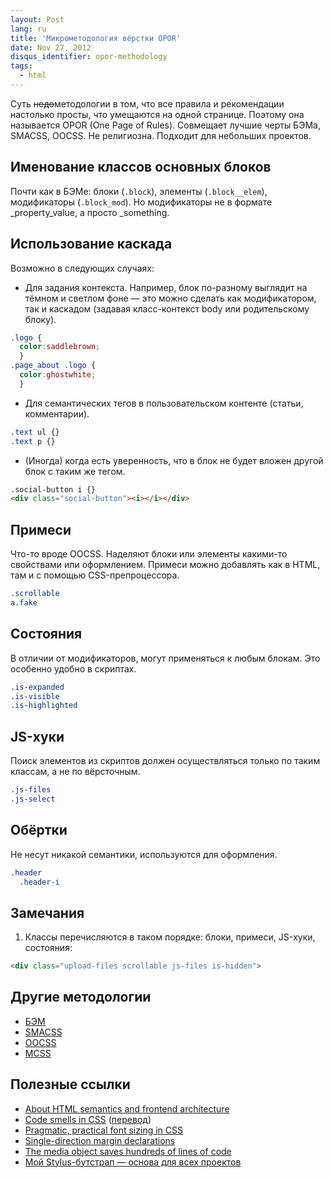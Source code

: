 ```yaml
---
layout: Post
lang: ru
title: 'Микрометодология вёрстки OPOR'
date: Nov 27, 2012
disqus_identifier: opor-methodology
tags:
  - html
---
```


Суть <del>недо</del>методологии в том, что все правила и рекомендации настолько просты, что умещаются на одной странице. Поэтому она называется OPOR (One Page of Rules). Совмещает лучшие черты БЭМа, SMACSS, OOCSS. Не религиозна. Подходит для небольших проектов.

## Именование классов основных блоков

Почти как в БЭМе: блоки (`.block`), элементы (`.block__elem`), модификаторы (`.block_mod`). Но модификаторы не в формате _property_value, а просто _something.

## Использование каскада

Возможно в следующих случаях:

* Для задания контекста. Например, блок по-разному выглядит на тёмном и светлом фоне — это можно сделать как модификатором, так и каскадом (задавая класс-контекст body или родительскому блоку).

<!-- prettier-ignore -->
```css
.logo {
  color:saddlebrown;
  }
.page_about .logo {
  color:ghostwhite;
  }
```

* Для семантических тегов в пользовательском контенте (статьи, комментарии).

<!-- prettier-ignore -->
```css
.text ul {}
.text p {}
```

* (Иногда) когда есть уверенность, что в блок не будет вложен другой блок с таким же тегом.

```html
.social-button i {}
<div class="social-button"><i></i></div>
```

## Примеси

Что-то вроде OOCSS. Наделяют блоки или элементы какими-то свойствами или оформлением. Примеси можно добавлять как в HTML, там и с помощью CSS-препроцессора.

```css
.scrollable
a.fake
```

## Состояния

В отличии от модификаторов, могут применяться к любым блокам. Это особенно удобно в скриптах.

```css
.is-expanded
.is-visible
.is-highlighted
```

## JS-хуки

Поиск элементов из скриптов должен осуществляться только по таким классам, а не по вёрсточным.

```css
.js-files
.js-select
```

## Обёртки

Не несут никакой семантики, используются для оформления.

```css
.header
  .header-i
```

## Замечания

1. Классы перечисляются в таком порядке: блоки, примеси, JS-хуки, состояния:

```html
<div class="upload-files scrollable js-files is-hidden">
```

## Другие методологии

* [БЭМ](https://ru.bem.info/)
* [SMACSS](https://smacss.com/)
* [OOCSS](https://www.smashingmagazine.com/2011/12/an-introduction-to-object-oriented-css-oocss/)
* [MCSS](https://github.com/operatino/MCSS)

## Полезные ссылки

* [About HTML semantics and frontend architecture](http://nicolasgallagher.com/about-html-semantics-front-end-architecture/)
* [Code smells in CSS](https://csswizardry.com/2012/11/code-smells-in-css/) ([перевод](http://www.beskrovnyy.com/verstka/kogda-css-kod-s-dushkom/))
* [Pragmatic, practical font sizing in CSS](https://csswizardry.com/2012/02/pragmatic-practical-font-sizing-in-css/)
* [Single-direction margin declarations](https://csswizardry.com/2012/06/single-direction-margin-declarations/)
* [The media object saves hundreds of lines of code](http://www.stubbornella.org/content/2010/06/25/the-media-object-saves-hundreds-of-lines-of-code/)
* [Мой Stylus-бутстрап — основа для всех проектов](https://github.com/tamiadev/tamia)
